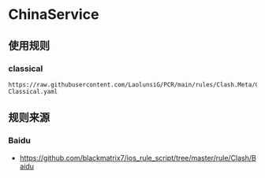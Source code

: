 # ChinaService

## 使用规则

### classical
```
https://raw.githubusercontent.com/LaolunsiG/PCR/main/rules/Clash.Meta/ChinaService/ChinaService-Classical.yaml
```

## 规则来源

### Baidu
- https://github.com/blackmatrix7/ios_rule_script/tree/master/rule/Clash/Baidu
